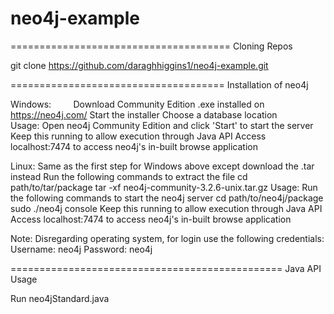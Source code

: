# neo4j-example

======================================
            Cloning Repos


git clone https://github.com/daraghhiggins1/neo4j-example.git

=====================================
            Installation of neo4j


Windows:        
  Download Community Edition .exe installed on https://neo4j.com/
  Start the installer
  Choose a database location          
  Usage: 
          Open neo4j Community Edition and click 'Start' to start the server
          Keep this running to allow execution through Java API
          Access localhost:7474 to access neo4j's in-built browse application
                 
Linux:
  Same as the first step for Windows above except download the .tar instead
  Run the following commands to extract the file
  cd path/to/tar/package
  tar -xf neo4j-community-3.2.6-unix.tar.gz
  Usage:
          Run the following commands to start the neo4j server
          cd path/to/neo4j/package
          sudo ./neo4j console
          Keep this running to allow execution through Java API
          Access localhost:7474 to access neo4j's in-built browse application

 
Note: Disregarding operating system, for login use the following credentials:
          Username: neo4j     Password: neo4j


===============================================
          Java API Usage


Run neo4jStandard.java
